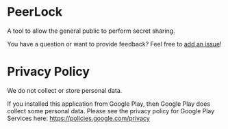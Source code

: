 # PeerLock
A tool to allow the general public to perform secret sharing.

You have a question or want to provide feedback?
Feel free to [add an issue](https://github.com/acrusage/PeerLock/issues/new/choose)!

# Privacy Policy

We do not collect or store personal data.

If you installed this application from Google Play, then Google Play does collect some personal data. Please see the privacy policy for Google Play Services here: https://policies.google.com/privacy
